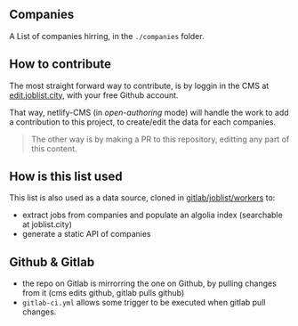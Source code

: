## Companies

A List of companies hirring, in the `./companies` folder.

## How to contribute

The most straight forward way to contribute, is by loggin in the CMS at [edit.joblist.city](https://edit.joblist.city), with your free Github account.

That way, netlify-CMS (in *open-authoring* mode) will handle the work to add a contribution to this project, to create/edit the data for each companies.

> The other way is by making a PR to this repository, editting any
> part of this content.

## How is this list used

This list is also used as a data source, cloned in [gitlab/joblist/workers](https://gitlab.com/joblist/workers) to:
- extract jobs from companies and populate an algolia index (searchable at joblist.city)
- generate a static API of companies


## Github & Gitlab

- the repo on Gitlab is mirrorring the one on Github, by pulling changes from it (cms edits github, gitlab pulls github)
- `gitlab-ci.yml` allows some trigger to be executed when gitlab pull changes.
